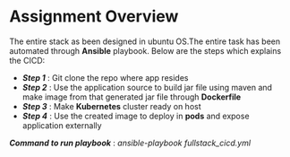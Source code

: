 # Assignment Overview

The entire stack as been designed in ubuntu OS.The entire task has been automated through **Ansible** playbook. Below are the steps which explains the CICD:

* ***Step 1*** : Git clone the repo where app resides
* ***Step 2*** : Use the application source to build jar file using maven and make image from that generated jar file through **Dockerfile**
* ***Step 3*** : Make **Kubernetes** cluster ready on host
* ***Step 4*** : Use the created image to deploy in **pods** and expose application externally

***Command to run playbook*** : *ansible-playbook fullstack_cicd.yml*


